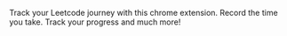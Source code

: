 Track your Leetcode journey with this chrome extension. Record the time you take. Track your progress and much more!

